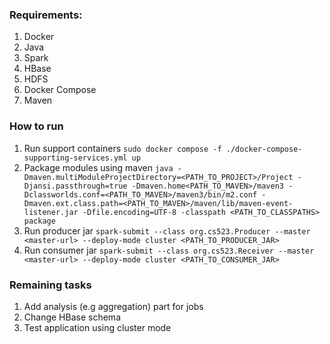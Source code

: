 ### Requirements:
1. Docker 
2. Java
3. Spark
4. HBase
5. HDFS
6. Docker Compose 
7. Maven

### How to run
1. Run support containers `sudo docker compose -f ./docker-compose-supporting-services.yml up`
2. Package modules using maven `java -Dmaven.multiModuleProjectDirectory=<PATH_TO_PROJECT>/Project -Djansi.passthrough=true -Dmaven.home<PATH_TO_MAVEN>/maven3 -Dclassworlds.conf=<PATH_TO_MAVEN>/maven3/bin/m2.conf -Dmaven.ext.class.path=<PATH_TO_MAVEN>/maven/lib/maven-event-listener.jar -Dfile.encoding=UTF-8 -classpath <PATH_TO_CLASSPATHS> package`
3. Run producer jar `spark-submit --class org.cs523.Producer --master <master-url> --deploy-mode cluster <PATH_TO_PRODUCER_JAR>`
4. Run consumer jar `spark-submit --class org.cs523.Receiver --master <master-url> --deploy-mode cluster <PATH_TO_CONSUMER_JAR>`


### Remaining tasks
1. Add analysis (e.g aggregation) part for jobs
2. Change HBase schema
3. Test application using cluster mode